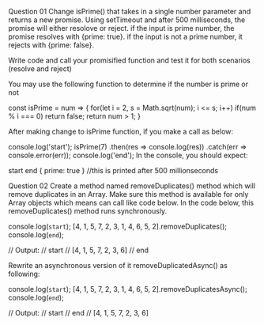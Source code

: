 Question 01
Change isPrime() that takes in a single number parameter and returns a new promise.
Using setTimeout and after 500 milliseconds, the promise will either resolove or reject.
if the input is prime number, the promise resolves with {prime: true}.
if the input is not a prime number, it rejects with {prime: false}.

Write code and call your promisified function and test it for both scenarios (resolve and reject)

You may use the following function to determine if the number is prime or not

const isPrime = num => {
    for(let i = 2, s = Math.sqrt(num); i <= s; i++)
        if(num % i === 0) return false; 
    return num > 1;
}
 

After making change to isPrime function, if you make a call as below:

console.log('start');
isPrime(7)
    .then(res => console.log(res))
    .catch(err => console.error(err));
console.log('end');
In the console, you should expect:

start
end
{ prime: true } //this is printed after 500 millionseconds
 

Question 02
Create a method named removeDuplicates() method which will remove duplicates in an Array. Make sure this method is available for only Array objects which means can call like code below. In the code below, this removeDuplicates()  method runs synchronously.

console.log(`start`);
[4, 1, 5, 7, 2, 3, 1, 4, 6, 5, 2].removeDuplicates(); 
console.log(`end`);

// Output:
// start
// [4, 1, 5, 7, 2, 3, 6]
// end

Rewrite an asynchronous version of it removeDuplicatedAsync() as following:

console.log(`start`);
[4, 1, 5, 7, 2, 3, 1, 4, 6, 5, 2].removeDuplicatesAsync(); 
console.log(`end`);

// Output:
// start
// end
// [4, 1, 5, 7, 2, 3, 6]